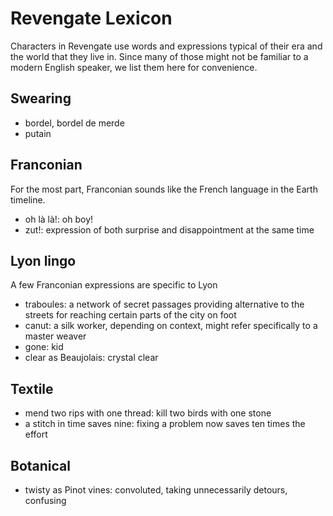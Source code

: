 Revengate Lexicon
=================

Characters in Revengate use words and expressions typical of their era and the world that they live in. Since many of those might not be familiar to a modern English speaker, we list them here for convenience.

## Swearing
* bordel, bordel de merde
* putain


## Franconian
For the most part, Franconian sounds like the French language in the Earth timeline.

* oh là là!: oh boy!
* zut!: expression of both surprise and disappointment at the same time


## Lyon lingo
A few Franconian expressions are specific to Lyon
* traboules: a network of secret passages providing alternative to the streets for reaching certain parts of the city on foot
* canut: a silk worker, depending on context, might refer specifically to a master weaver
* gone: kid
* clear as Beaujolais: crystal clear


## Textile
* mend two rips with one thread: kill two birds with one stone
* a stitch in time saves nine: fixing a problem now saves ten times the effort


## Botanical
* twisty as Pinot vines: convoluted, taking unnecessarily detours, confusing
